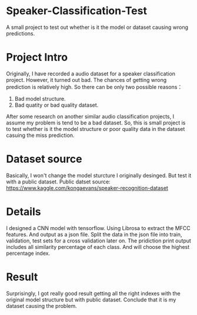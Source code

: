# Speaker-Classification-Test
A small project to test out whether is it the model or dataset causing wrong predictions.

# Project Intro
Originally, I have recorded a audio dataset for a speaker classification project. However, it turned out bad.
The chances of getting wrong prediction is relatively high. So there can be only two possible reasons：
1. Bad model structure.
2. Bad quatity or bad quality dataset.

After some research on another similar audio classification projects, I assume my problem is tend to be a bad dataset.
So, this is small project is to test whether is it the model structure or poor quality data in the dataset casuing the miss prediction.

# Dataset source
Basically, I won't change the model sturcture I originally desinged. But test it with a public dataset.
Public datset source: https://www.kaggle.com/kongaevans/speaker-recognition-dataset

# Details
I designed a CNN model with tensorflow. Using Librosa to extract the MFCC features. And output as a json file.
Split the data in the json file into train, validation, test sets for a cross validation later on.
The pridiction print output includes all similarity percentage of each class. And will choose the highest percentage index.

# Result
Surprisingly, I got really good result getting all the right indexes with the original model structure but with public dataset.
Conclude that it is my dataset causing the problem.
